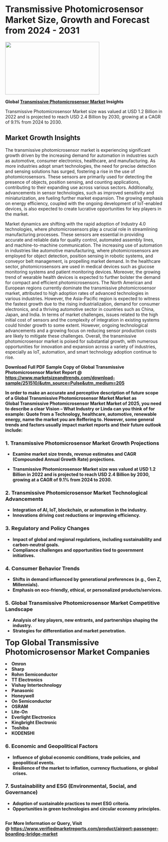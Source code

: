 <H1>Transmissive Photomicrosensor Market Size, Growth and Forecast from 2024 - 2031</H1><img class="aligncenter size-medium wp-image-584254" src="https://thirdeyenews.in/wp-content/uploads/2024/09/Global-Market-Research-300x168.jpeg" alt="" width="300" height="168" /><p><strong>Global&nbsp;<a href="https://www.marketsizeandtrends.com/download-sample/251510/&amp;utm_source=Pulse&amp;utm_medium=205">Transmissive Photomicrosensor Market</a> Insights</strong></p><p>Transmissive Photomicrosensor Market size was valued at USD 1.2 Billion in 2022 and is projected to reach USD 2.4 Billion by 2030, growing at a CAGR of 9.1% from 2024 to 2030.</p><p><h2>Market Growth Insights</h2> <p>The transmissive photomicrosensor market is experiencing significant growth driven by the increasing demand for automation in industries such as automotive, consumer electronics, healthcare, and manufacturing. As more industries adopt smart technologies, the need for precise detection and sensing solutions has surged, fostering a rise in the use of photomicrosensors. These sensors are primarily used for detecting the presence of objects, position sensing, and counting applications, contributing to their expanding use across various sectors. Additionally, advancements in sensor technologies, such as improved sensitivity and miniaturization, are fueling further market expansion. The growing emphasis on energy efficiency, coupled with the ongoing development of IoT-enabled devices, is also expected to create lucrative opportunities for key players in the market.</p> <p><strong></strong></p> <p>Market dynamics are shifting with the rapid adoption of Industry 4.0 technologies, where photomicrosensors play a crucial role in streamlining manufacturing processes. These sensors are essential in providing accurate and reliable data for quality control, automated assembly lines, and machine-to-machine communication. The increasing use of automation in industries like automotive manufacturing, where photomicrosensors are employed for object detection, position sensing in robotic systems, and conveyor belt management, is propelling market demand. In the healthcare sector, photomicrosensors are used in medical devices such as glucose monitoring systems and patient monitoring devices. Moreover, the growing trend of wearable health devices is expected to further bolster the demand for compact and efficient photomicrosensors. The North American and European regions currently dominate the transmissive photomicrosensor market, attributed to high adoption rates of advanced technologies in various industries. However, the Asia-Pacific region is expected to witness the fastest growth due to the rising industrialization, demand for consumer electronics, and a thriving automotive sector in countries such as China, Japan, and India. In terms of market challenges, issues related to the high initial cost of sensors and the complexity of integration in existing systems could hinder growth to some extent. However, ongoing technological advancements and a growing focus on reducing sensor production costs are likely to mitigate these challenges. Overall, the transmissive photomicrosensor market is poised for substantial growth, with numerous opportunities for innovation and expansion across a variety of industries, especially as IoT, automation, and smart technology adoption continue to rise.</p> <p><strong></p><p><span class=""><strong>Download Full PDF Sample Copy of Global Transmissive Photomicrosensor Market Report</strong> @ <a href="https://www.marketsizeandtrends.com/download-sample/251510/&amp;utm_source=Pulse&amp;utm_medium=205" target="_blank">https://www.marketsizeandtrends.com/download-sample/251510/&amp;utm_source=Pulse&amp;utm_medium=205</a></span></p><p>In order to make an accurate and perceptive description of future scope of a Global&nbsp;Transmissive Photomicrosensor Market Market as Global&nbsp;Transmissive Photomicrosensor Market Market of 2025, you need to describe a clear Vision &ndash; What Industry or Linda can you think of for example: Quote from a Technology, healthcare, automotive, renewable energy, name the market you are Reffering to. However, some general trends and factors usually impact market reports and their future outlook include:</p><h3>1.&nbsp;<strong>Transmissive Photomicrosensor Market Growth Projections</strong></h3><ul><li>Examine market size trends, revenue estimates and CAGR (Compounded Annual Growth Rate) projections.</li><li><p>Transmissive Photomicrosensor Market size was valued at USD 1.2 Billion in 2022 and is projected to reach USD 2.4 Billion by 2030, growing at a CAGR of 9.1% from 2024 to 2030.</p></li></ul><h3>2.&nbsp;<strong>Transmissive Photomicrosensor Market Technological Advancements</strong></h3><ul><li>Integration of AI, IoT, blockchain, or automation in the industry.</li><li>Innovations driving cost reductions or improving efficiency.</li></ul><h3>3.&nbsp;<strong>Regulatory and Policy Changes</strong></h3><ul><li>Impact of global and regional regulations, including sustainability and carbon-neutral goals.</li><li>Compliance challenges and opportunities tied to government initiatives.</li></ul><h3>4.&nbsp;<strong>Consumer Behavior Trends</strong></h3><ul><li>Shifts in demand influenced by generational preferences (e.g., Gen Z, Millennials).</li><li>Emphasis on eco-friendly, ethical, or personalized products/services.</li></ul><h3>5.&nbsp;<strong>Global Transmissive Photomicrosensor Market Competitive Landscape</strong></h3><ul><li>Analysis of key players, new entrants, and partnerships shaping the industry.</li><li>Strategies for differentiation and market penetration.</li></ul><p data-pm-slice="1 1 []"><span style="color: inherit; font-family: inherit; font-size: 25px;">Top Global Transmissive Photomicrosensor Market Companies</span></p><div class="" data-test-id=""><p><li>Omron</li><li> Sharp</li><li> Rohm Semiconductor</li><li> TT Electronics</li><li> Vishay Intertechnology</li><li> Panasonic</li><li> Honeywell</li><li> On Semiconductor</li><li> OSRAM</li><li> Lite-On</li><li> Everlight Electronics</li><li> Kingbright Electronic</li><li> Toshiba</li><li> KODENSHI</li></p></div><h3>6.&nbsp;<strong>Economic and Geopolitical Factors</strong></h3><ul><li>Influence of global economic conditions, trade policies, and geopolitical events.</li><li>Resilience of the market to inflation, currency fluctuations, or global crises.</li></ul><h3>7.&nbsp;<strong>Sustainability and ESG (Environmental, Social, and Governance)</strong></h3><ul><li>Adoption of sustainable practices to meet ESG criteria.</li><li>Opportunities in green technologies and circular economy principles.</li></ul><h2><strong style="font-size: 14px;">For More Information or Query, Visit @&nbsp;</strong><a style="background-color: #ffffff; font-size: 14px;" href="https://www.marketsizeandtrends.com/report/transmissive-photomicrosensor-market/" target="_blank">https://www.verifiedmarketreports.com/product/airport-passenger-boarding-bridge-market</a></h2>
